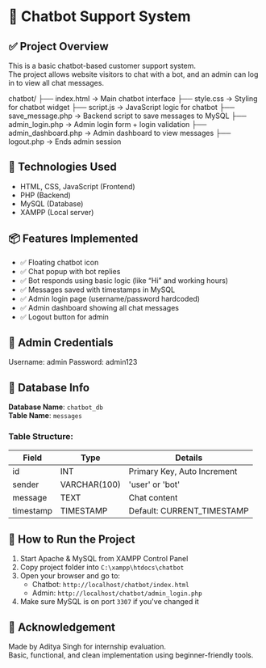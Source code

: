 # 💬 Chatbot Support System 

## ✅ Project Overview

This is a basic chatbot-based customer support system.  
The project allows website visitors to chat with a bot, and an admin can log in to view all chat messages.


chatbot/
├── index.html → Main chatbot interface
├── style.css → Styling for chatbot widget
├── script.js → JavaScript logic for chatbot
├── save_message.php → Backend script to save messages to MySQL
├── admin_login.php → Admin login form + login validation
├── admin_dashboard.php → Admin dashboard to view messages
├── logout.php → Ends admin session



## 🔧 Technologies Used

- HTML, CSS, JavaScript (Frontend)
- PHP (Backend)
- MySQL (Database)
- XAMPP (Local server)


## 📦 Features Implemented

- ✅ Floating chatbot icon
- ✅ Chat popup with bot replies
- ✅ Bot responds using basic logic (like “Hi” and working hours)
- ✅ Messages saved with timestamps in MySQL
- ✅ Admin login page (username/password hardcoded)
- ✅ Admin dashboard showing all chat messages
- ✅ Logout button for admin


## 🔐 Admin Credentials

Username: admin
Password: admin123


## 💾 Database Info

**Database Name**: `chatbot_db`  
**Table Name**: `messages`

### Table Structure:
| Field     | Type         | Details                  |
|-----------|--------------|--------------------------|
| id        | INT          | Primary Key, Auto Increment |
| sender    | VARCHAR(100) | 'user' or 'bot'          |
| message   | TEXT         | Chat content             |
| timestamp | TIMESTAMP    | Default: CURRENT_TIMESTAMP |



## 🚀 How to Run the Project

1. Start Apache & MySQL from XAMPP Control Panel
2. Copy project folder into `C:\xampp\htdocs\chatbot`
3. Open your browser and go to:
   - Chatbot: `http://localhost/chatbot/index.html`
   - Admin: `http://localhost/chatbot/admin_login.php`
4. Make sure MySQL is on port `3307` if you've changed it



## 🙏 Acknowledgement

Made by Aditya Singh for internship evaluation.  
Basic, functional, and clean implementation using beginner-friendly tools.

